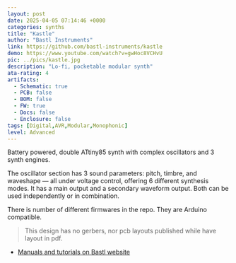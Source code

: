 ```yaml
---
layout: post
date: 2025-04-05 07:14:46 +0000
categories: synths
title: "Kastle"
author: "Bastl Instruments"
link: https://github.com/bastl-instruments/kastle
demo: https://www.youtube.com/watch?v=gwHoc8VCHvU
pic: ../pics/kastle.jpg
description: "Lo-fi, pocketable modular synth"
ata-rating: 4
artifacts:
  - Schematic: true
  - PCB: false
  - BOM: false
  - FW: true
  - Docs: false
  - Enclosure: false
tags: [Digital,AVR,Modular,Monophonic]
level: Advanced
---
```


Battery powered, double ATtiny85 synth with complex oscillators and 3 synth engines.

The oscillator section has 3 sound parameters: pitch, timbre, and waveshape — all under voltage control, offering 6 different synthesis modes. It has a main output and a secondary waveform output. Both can be used independently or in combination.

There is number of different firmwares in the repo. They are Arduino compatible.

> This design has no gerbers, nor pcb layouts published while have layout in pdf.

- [Manuals and tutorials on Bastl website](https://bastl-instruments.com/instruments/kastle/)